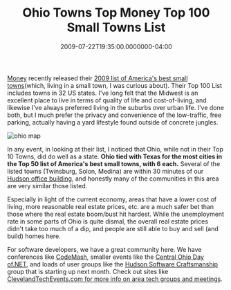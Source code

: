 ﻿---
title: Ohio Towns Top Money Top 100 Small Towns List
date: "2009-07-22T19:35:00.0000000-04:00"
description: Money recently released their 2009 list of America's best small
featuredImage: img/ohio-towns-top-money-top-100-small-towns-list-featured.png
---

[Money](http://money.cnn.com/) recently released their [2009 list of America's best small towns](http://money.cnn.com/magazines/moneymag/bplive/2009/top100/index.html)(which, living in a small town, I was curious about). Their Top 100 List includes towns in 32 US states. I've long felt that the Midwest is an excellent place to live in terms of quality of life and cost-of-living, and likewise I've always preferred living in the suburbs over urban life. I've done both, but I much prefer the privacy and convenience of the low-traffic, free parking, actually having a yard lifestyle found outside of concrete jungles.

![ohio map](/img/ohio.png)

In any event, in looking at their list, I noticed that Ohio, while not in their Top 10 Towns, did do well as a state. **Ohio tied with Texas for the most cities in the Top 50 list of America's best small towns, with 6 each.** Several of the listed towns (Twinsburg, Solon, Medina) are within 30 minutes of our [Hudson office building](http://distinctivespacesllc.com/), and honestly many of the communities in this area are very similar those listed.

Especially in light of the current economy, areas that have a lower cost of living, more reasonable real estate prices, etc. are a much safer bet than those where the real estate boom/bust hit hardest. While the unemployment rate in some parts of Ohio is quite dismal, the overall real estate prices didn't take too much of a dip, and people are still able to buy and sell (and build) homes here.

For software developers, we have a great community here. We have conferences like [CodeMash](http://codemash.org/), smaller events like the [Central Ohio Day of.NET](http://www.dayofdotnet.org/PastEvents.aspx), and loads of user groups like the [Hudson Software Craftsmanship](http://hudsonsc.com/) group that is starting up next month. Check out sites like [ClevelandTechEvents.com for more info on area tech groups and meetings](http://clevelandtechevents.com/).

